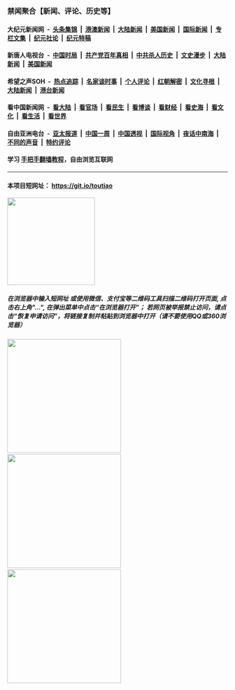 ### 禁闻聚合【新闻、评论、历史等】

#### 大纪元新闻网 &nbsp;-&nbsp; [头条集锦](indexes/E头条集锦.md?t=02100233) &nbsp;|&nbsp; [港澳新闻](indexes/E港澳新闻.md?t=02100233)  &nbsp;|&nbsp; [大陆新闻](indexes/E大陆新闻.md?t=02100233) &nbsp;|&nbsp; [美国新闻](indexes/E美国新闻.md?t=02100233) &nbsp;|&nbsp; [国际新闻](indexes/E国际新闻.md?t=02100233) &nbsp;|&nbsp; [专栏文集](indexes/E专栏文集.md?t=02100233) &nbsp;|&nbsp; [纪元社论](indexes/E纪元社论.md?t=02100233) &nbsp;|&nbsp; [纪元特稿](indexes/E纪元特稿.md?t=02100233) 

#### 新唐人电视台 &nbsp;-&nbsp; [中国时局](indexes/N中国时局.md?t=02100233) &nbsp;|&nbsp; [共产党百年真相](indexes/N共产党百年真相.md?t=02100233) &nbsp;|&nbsp; [中共杀人历史](indexes/N中共杀人历史.md?t=02100233) &nbsp;|&nbsp; [文史漫步](indexes/N文史漫步.md?t=02100233) &nbsp;|&nbsp; [大陆新闻](indexes/N大陆新闻.md?t=02100233) &nbsp;|&nbsp; [美国新闻](indexes/N美国新闻.md?t=02100233)

#### 希望之声SOH &nbsp;-&nbsp; [热点追踪](indexes/H热点追踪.md?t=02100233) &nbsp;|&nbsp; [名家谈时事](indexes/H名家谈时事.md?t=02100233) &nbsp;|&nbsp; [个人评论](indexes/H个人评论.md?t=02100233)  &nbsp;|&nbsp; [红朝解密](indexes/H红朝解密.md?t=02100233) &nbsp;|&nbsp; [文化寻根](indexes/H文化寻根.md?t=02100233) &nbsp;|&nbsp; [大陆新闻](indexes/H大陆新闻.md?t=02100233) &nbsp;|&nbsp; [港台新闻](indexes/H港台新闻.md?t=02100233)

#### 看中国新闻网 &nbsp;-&nbsp; [看大陆](indexes/S看大陆.md?t=02100233) &nbsp;|&nbsp; [看官场](indexes/S看官场.md?t=02100233) &nbsp;|&nbsp; [看民生](indexes/S看民生.md?t=02100233)  &nbsp;|&nbsp; [看博谈](indexes/S看博谈.md?t=02100233) &nbsp;|&nbsp; [看财经](indexes/S看财经.md?t=02100233) &nbsp;|&nbsp; [看史海](indexes/S看史海.md?t=02100233) &nbsp;|&nbsp; [看文化](indexes/S看文化.md?t=02100233) &nbsp;|&nbsp; [看生活](indexes/S看生活.md?t=02100233) &nbsp;|&nbsp; [看世界](indexes/S看世界.md?t=02100233)

#### 自由亚洲电台 &nbsp;-&nbsp; [亚太报道](indexes/R亚太报道.md?t=02100233) &nbsp;|&nbsp; [中国一周](indexes/R中国一周.md?t=02100233) &nbsp;|&nbsp; [中国透视](indexes/R中国透视.md?t=02100233)  &nbsp;|&nbsp; [国际视角](indexes/R国际视角.md?t=02100233) &nbsp;|&nbsp; [夜话中南海](indexes/R夜话中南海.md?t=02100233) &nbsp;|&nbsp; [不同的声音](indexes/R不同的声音.md?t=02100233) &nbsp;|&nbsp; [特约评论](indexes/R特约评论.md?t=02100233)

#### 学习 [手把手翻墙教程](https://github.com/gfw-breaker/guides/wiki)，自由浏览互联网

----

#### 本项目短网址： https://git.io/toutiao
<img src="https://raw.githubusercontent.com/gfw-breaker/banned-news/master/scripts/img/qr.png" width="200px"/>  

##### 在浏览器中输入短网址 或使用微信、支付宝等二维码工具扫描二维码打开页面, 点击右上角"...", 在弹出菜单中点击“在浏览器打开”； 若网页被举报禁止访问，请点击“恢复申请访问”，将链接复制并粘贴到浏览器中打开（请不要使用QQ或360浏览器）

<img src="https://raw.githubusercontent.com/gfw-breaker/banned-news/master/scripts/img/1.png" width="260px"/> &nbsp; <img src="https://raw.githubusercontent.com/gfw-breaker/banned-news/master/scripts/img/2.png" width="260px"/> &nbsp; <img src="https://raw.githubusercontent.com/gfw-breaker/banned-news/master/scripts/img/3.png" width="260px"/>
